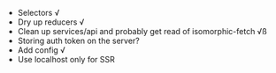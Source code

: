 * Selectors √
* Dry up reducers √
* Clean up services/api and probably get read of isomorphic-fetch √ß
* Storing auth token on the server?
* Add config √
* Use localhost only for SSR
